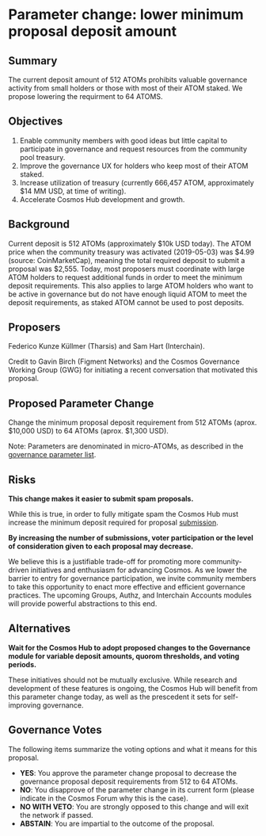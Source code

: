 # Parameter change: lower minimum proposal deposit amount

## Summary

The current deposit amount of 512 ATOMs prohibits valuable governance activity from small holders or those with most of their ATOM staked. We propose lowering the requirment to 64 ATOMS.

## Objectives

1. Enable community members with good ideas but little capital to participate in governance and request resources from the community pool treasury.
2. Improve the governance UX for holders who keep most of their ATOM staked.
3. Increase utilization of treasury (currently 666,457 ATOM, approximately $14 MM USD, at time of writing).
4. Accelerate Cosmos Hub development and growth.

## Background

Current deposit is 512 ATOMs (approximately $10k USD today). The ATOM price when the community treasury was activated (2019-05-03) was $4.99 (source: CoinMarketCap), meaning the total required deposit to submit a proposal was $2,555. Today, most proposers must coordinate with large ATOM holders to request additional funds in order to meet the minimum deposit requirements. This also applies to large ATOM holders who want to be active in governance but do not have enough liquid ATOM to meet the deposit requirements, as staked ATOM cannot be used to post deposits.

## Proposers

Federico Kunze Küllmer (Tharsis) and Sam Hart (Interchain).

Credit to Gavin Birch (Figment Networks) and the Cosmos Governance Working Group (GWG) for initiating a recent conversation that motivated this proposal.

## Proposed Parameter Change

Change the minimum proposal deposit requirement from 512 ATOMs (aprox. $10,000 USD) to 64 ATOMs (aprox. $1,300 USD).

Note: Parameters are denominated in micro-ATOMs, as described in the [governance parameter list](https://github.com/cosmos/governance/blob/master/params-change/Governance.md).

## Risks

__This change makes it easier to submit spam proposals.__

While this is true, in order to fully mitigate spam the Cosmos Hub must increase the minimum deposit required for proposal [submission](https://cosmoscan.net/proposal/28).

__By increasing the number of submissions, voter participation or the level of consideration given to each proposal may decrease.__

We believe this is a justifiable trade-off for promoting more community-driven initiatives and enthusiasm for advancing Cosmos. As we lower the barrier to entry for governance participation, we invite community members to take this opportunity to enact more effective and efficient governance practices. The upcoming Groups, Authz, and Interchain Accounts modules will provide powerful abstractions to this end.

## Alternatives

__Wait for the Cosmos Hub to adopt proposed changes to the Governance module for variable deposit amounts, quorom thresholds, and voting periods.__

These initiatives should not be mutually exclusive. While research and development of these features is ongoing, the Cosmos Hub will benefit from this parameter change today, as well as the prescedent it sets for self-improving governance.

## Governance Votes

The following items summarize the voting options and what it means for this proposal.

- **YES**: You approve the parameter change proposal to decrease the governance proposal deposit requirements from 512 to 64 ATOMs.
- **NO**: You disapprove of the parameter change in its current form (please indicate in the Cosmos Forum why this is the case).
- **NO WITH VETO**: You are strongly opposed to this change and will exit the network if passed.
- **ABSTAIN**: You are impartial to the outcome of the proposal.